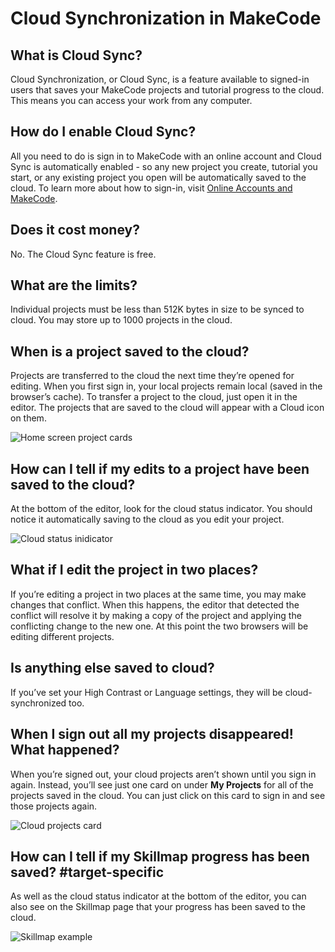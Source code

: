 # Cloud Synchronization in MakeCode

## What is Cloud Sync?

Cloud Synchronization, or Cloud Sync, is a feature available to signed-in users that saves your MakeCode projects and tutorial progress to the cloud. This means you can access your work from any computer.

## How do I enable Cloud Sync?

All you need to do is sign in to MakeCode with an online account and Cloud Sync is automatically enabled - so any new project you create, tutorial you start, or any existing project you open will be automatically saved to the cloud. To learn more about how to sign-in, visit [Online Accounts and MakeCode](/identity/sign-in). 

## Does it cost money?

No. The Cloud Sync feature is free.

## What are the limits?

Individual projects must be less than 512K bytes in size to be synced to cloud. You may store up to 1000 projects in the cloud.

## When is a project saved to the cloud?

Projects are transferred to the cloud the next time they’re opened for editing. When you first sign in, your local projects remain local (saved in the browser’s cache). To transfer a project to the cloud, just open it in the editor. The projects that are saved to the cloud will appear with a Cloud icon on them.
 
![Home screen project cards](/static/identity/project-cards.png)

## How can I tell if my edits to a project have been saved to the cloud?

At the bottom of the editor, look for the cloud status indicator. You should notice it automatically saving to the cloud as you edit your project.

![Cloud status inidicator](/static/identity/saving.gif)

## What if I edit the project in two places?

If you’re editing a project in two places at the same time, you may make changes that conflict. When this happens, the editor that detected the conflict will resolve it by making a copy of the project and applying the conflicting change to the new one. At this point the two browsers will be editing different projects.

## Is anything else saved to cloud?

If you’ve set your High Contrast or Language settings, they will be cloud-synchronized too.

## When I sign out all my projects disappeared! What happened?

When you’re signed out, your cloud projects aren’t shown until you sign in again. Instead, you’ll see just one card on under **My Projects** for all of the projects saved in the cloud. You can just click on this card to sign in and see those projects again.

![Cloud projects card](/static/identity/cloud-projects.png)

## How can I tell if my Skillmap progress has been saved? #target-specific

As well as the cloud status indicator at the bottom of the editor, you can also see on the Skillmap page that your progress has been saved to the cloud.

![Skillmap example](/static/identity/skillmap.png)


